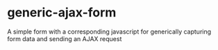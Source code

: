# generic-ajax-form
A simple form with a corresponding javascript for generically capturing form data and sending an AJAX request
